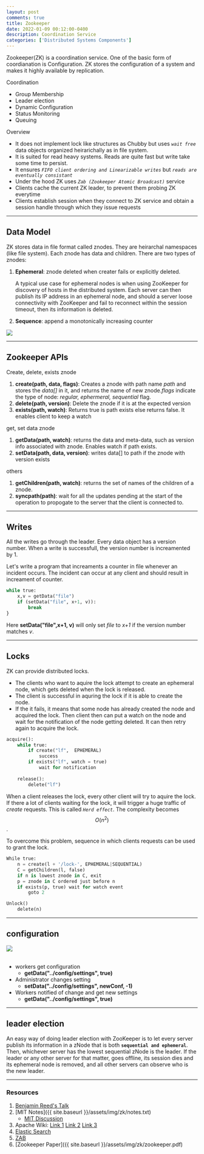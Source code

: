 ```yaml
---
layout: post
comments: true
title: Zookeeper
date: 2022-01-09 00:12:00-0400
description: Coordination Service
categories: ['Distributed Systems Components']
---
```


Zookeeper(ZK) is a coordination service. One of the basic form of coordianation is Configuration. ZK stores the configuration of a system and makes it highly available by replication.

<p>Coordination</p>

* Group Membership
* Leader election
* Dynamic Configuration
* Status Monitoring
* Queuing


<p>Overview</p>

* It does not implement lock like structures as  Chubby but uses *`wait free`* data objects organized heirarichally as in file system.
* It is suited for read heavy systems. Reads are quite fast but write take some time to persist.
* It ensures *`FIFO client ordering and Linearizable writes`* but *`reads are eventually consistant`*
* Under the hood ZK uses *`Zab (Zookeeper Atomic Broadcast)`* service
* Clients cache the current ZK leader, to prevent them probing ZK everytime
* Clients establish session when they connect to ZK service and obtain a session handle through which they issue requests

---
## Data Model

ZK stores data in file format called znodes. They are heirarchal namespaces (like file system). Each znode has data and children. There are two types of znodes:
1. **Ephemeral**: znode deleted when creater fails or explicitly deleted.

    A typical use case for ephemeral nodes is when using ZooKeeper for discovery of hosts in the distributed system. Each server can then publish its IP address in an ephemeral node, and should a server loose connectivity with ZooKeeper and fail to reconnect within the session timeout, then its information is deleted.

2. **Sequence**: append a monotonically increasing counter

<div>
    <img src="{{ site.baseurl }}/assets/img/zk/zk_datamodel.png">
</div>


---

## Zookeeper APIs

<p> Create, delete, exists znode </p>

1. **create(path, data, flags)**: Creates a znode with path name *path* and stores the *data[]* in it, and returns the name of new znode.*flags* indicate the type of node: *regular, ephermeral, sequential* flag.
2. **delete(path, version)**: Delete the znode if it is at the expected version
3. **exists(path, watch)**: Returns true is path exists else returns false. It enables client to keep a watch


<p> get, set data znode </p>

1. **getData(path, watch)**: returns the data and meta-data, such as version info associated with znode. Enables watch if path exists.
2. **setData(path, data, version)**: writes data[] to path if the znode with version exists


<p>  others </p>

1. **getChildren(path, watch)**: returns the set of names of the children of a znode.
2. **syncpath(path)**: wait for all the updates pending at the start of the operation to propogate to the server that the client is connected to.

---

## Writes
 
All the writes go through the leader. Every data object has a version number. When a write is successfull, the version number is increamented by 1.

Let's write a program that increaments a counter in file whenever an incident occurs. The incident can occur at any client and should result in increament of counter.

```python
while true: 
    x,v = getData("file")
    if (setData("file", x+1, v)):
        break
}
```

Here **setData("file",x+1, v)** will only set *file* to *x+1* if the version number matches *v*.

----
## Locks

ZK can provide distributed locks. 
* The clients who want to aquire the lock attempt to create an ephemeral node, which gets deleted when the lock is released. 
* The client is successful in aquring the lock if it is able to create the node. 
* If the it fails, it means that some node has already created the node and acquired the lock. Then client then can put a watch on the node and wait for the notification of the node getting deleted. It can then retry again to acquire the lock.

```python
acquire():
    while true:
        if create("lf",  EPHEMERAL)
            success
        if exists("lf", watch = true)
            wait for notification
    
    release():
        delete("lf")
```

When a client releases the lock, every other client will try to aquire the lock. If there a lot of clients waiting for the lock, it will trigger a huge traffic of *create* requests. This is called *`Herd effect`*. The complexity becomes $$O(n^2)$$.

To overcome this problem, sequence in which clients requests can be used to grant the lock.

```python
While true:
    n = create(l + '/lock-', EPHEMERAL|SEQUENTIAL)
    C = getChildren(l, false)
    if n is lowest znode in C, exit
    p = znode in C ordered just before n
    if exists(p, true) wait for watch event
        goto 2

Unlock()
    delete(n)
```

----

## configuration

<div>
    <img src="{{ site.baseurl }}/assets/img/zk/zk_config.png">
</div>

<br/>

* workers get configuration 
    * **getData("../config/settings", true)**
* Administrator changes setting
    * **setData("../config/settings", newConf, -1)**
* Workers notified of change and get new settings
    * **getData("../config/settings", true)**


---

## leader election

An easy way of doing leader election with ZooKeeper is to let every server publish its information in a zNode that is both **`sequential and ephemeral`**. Then, whichever server has the lowest sequential zNode is the leader. If the leader or any other server for that matter, goes offline, its session dies and its ephemeral node is removed, and all other servers can observe who is the new leader.


---


### Resources

1. [Benjamin Reed's Talk](https://www.youtube.com/watch?v=rXI9xiesUV8&ab_channel=CNSwebcast)
2. [MIT Notes]({{ site.baseurl }}/assets/img/zk/notes.txt) 
    * [MIT Discussion](http://dsrg.pdos.csail.mit.edu/2013/07/11/zookeeper/)
3. Apache Wiki: [Link 1](https://cwiki.apache.org/confluence/display/ZOOKEEPER/Index) [Link 2](https://zookeeper.apache.org/doc/r3.3.3/recipes.html) [Link 3](https://zookeeper.apache.org/doc/r3.1.2/zookeeperProgrammers.html)
4. [Elastic Search](https://www.elastic.co/blog/found-zookeeper-king-of-coordination)
5. [ZAB](https://distributedalgorithm.wordpress.com/tag/zookeeper/#:~:text=leader%20and%20followers%2D%20in%20ZooKeeper,between%20all%20followers%20and%20leader.)
6. [Zookeeper Paper]({{ site.baseurl }}/assets/img/zk/zookeeper.pdf)
